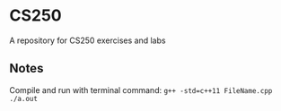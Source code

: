 # CS250
A repository for CS250 exercises and labs

## Notes
Compile and run with terminal command:
`g++ -std=c++11 FileName.cpp`
`./a.out`
